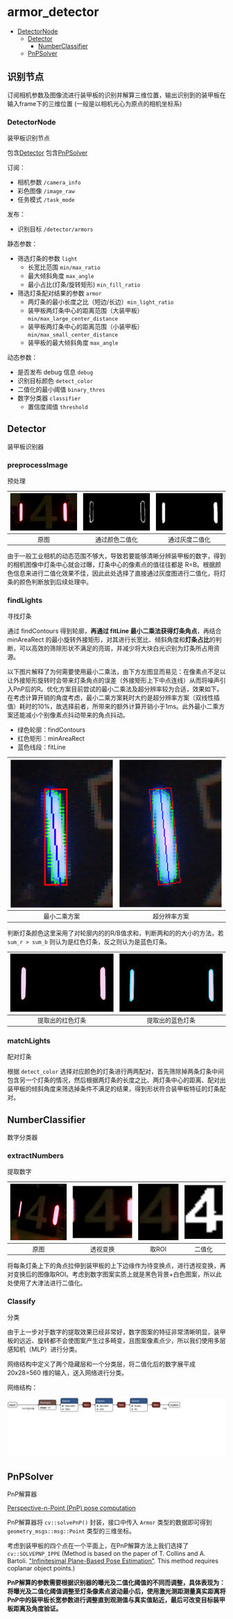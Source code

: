 # armor_detector

- [DetectorNode](#basedetectornode)
  - [Detector](#detector)
    - [NumberClassifier](#numberclassifier)
  - [PnPSolver](#pnpsolver)

## 识别节点

订阅相机参数及图像流进行装甲板的识别并解算三维位置，输出识别到的装甲板在输入frame下的三维位置 (一般是以相机光心为原点的相机坐标系)

### DetectorNode
装甲板识别节点

包含[Detector](#detector)
包含[PnPSolver](#pnpsolver)

订阅：
- 相机参数 `/camera_info`
- 彩色图像 `/image_raw`
- 任务模式 `/task_mode`

发布：
- 识别目标 `/detector/armors`

静态参数：
- 筛选灯条的参数 `light`
  - 长宽比范围 `min/max_ratio` 
  - 最大倾斜角度 `max_angle`
  - 最小占比(灯条/旋转矩形) `min_fill_ratio`
- 筛选灯条配对结果的参数 `armor`
  - 两灯条的最小长度之比（短边/长边）`min_light_ratio `
  - 装甲板两灯条中心的距离范围（大装甲板）`min/max_large_center_distance`
  - 装甲板两灯条中心的距离范围（小装甲板）`min/max_small_center_distance`
  - 装甲板的最大倾斜角度 `max_angle`

动态参数：
- 是否发布 debug 信息 `debug`
- 识别目标颜色 `detect_color`
- 二值化的最小阈值 `binary_thres`
- 数字分类器 `classifier`
  - 置信度阈值 `threshold`

## Detector
装甲板识别器

### preprocessImage
预处理

| ![](docs/raw.png) | ![](docs/hsv_bin.png) | ![](docs/gray_bin.png) |
| :---------------: | :-------------------: | :--------------------: |
|       原图        |    通过颜色二值化     |     通过灰度二值化     |

由于一般工业相机的动态范围不够大，导致若要能够清晰分辨装甲板的数字，得到的相机图像中灯条中心就会过曝，灯条中心的像素点的值往往都是 R=B。根据颜色信息来进行二值化效果不佳，因此此处选择了直接通过灰度图进行二值化，将灯条的颜色判断放到后续处理中。

### findLights
寻找灯条

通过 findContours 得到轮廓，**再通过 fitLine 最小二乘法获得灯条角点**，再结合 minAreaRect 的最小旋转外接矩形，对其进行长宽比、倾斜角度和**灯条占比**的判断，可以高效的筛除形状不满足的亮斑，并减少将大块白光识别为灯条所占用资源。

以下图片解释了为何需要使用最小二乘法，由下方左图显而易见：在像素点不足以让外接矩形旋转时会带来灯条角点的误差（外接矩形上下中点连线）从而将噪声引入PnP后的R。优化方案目前尝试的最小二乘法及超分辨率较为合适，效果如下。在考虑计算开销的角度考虑，最小二乘方案耗时大约是超分辨率方案（双线性插值）耗时的10%，故选择前者，所带来的额外计算开销小于1ms。此外最小二乘方案还能减小个别像素点抖动带来的角点抖动。

- 绿色轮廓：findContours
- 红色矩形：minAreaRect
- 蓝色线段：fitLine

| ![](docs/light_minAreaRect.png) | ![](docs/light_super-resolution.png) |
| :-----------------------------: | :----------------------------------: |
|          最小二乘方案           |             超分辨率方案             |

判断灯条颜色这里采用了对轮廓内的的R/B值求和，判断两和的的大小的方法，若 `sum_r > sum_b` 则认为是红色灯条，反之则认为是蓝色灯条。

| ![](docs/red.png) | ![](docs/blue.png) |
| :---------------: | :----------------: |
| 提取出的红色灯条  |  提取出的蓝色灯条  |

### matchLights
配对灯条

根据 `detect_color` 选择对应颜色的灯条进行两两配对，首先筛除掉两条灯条中间包含另一个灯条的情况，然后根据两灯条的长度之比、两灯条中心的距离、配对出装甲板的倾斜角度来筛选掉条件不满足的结果，得到形状符合装甲板特征的灯条配对。

## NumberClassifier
数字分类器

### extractNumbers
提取数字

| ![](docs/num_raw.png) | ![](docs/num_warp.png) | ![](docs/num_roi.png) | ![](docs/num_bin.png) |
| :-------------------: | :--------------------: | :-------------------: | :-------------------: |
|         原图          |        透视变换        |         取ROI         |        二值化         |

将每条灯条上下的角点拉伸到装甲板的上下边缘作为待变换点，进行透视变换，再对变换后的图像取ROI。考虑到数字图案实质上就是黑色背景+白色图案，所以此处使用了大津法进行二值化。

### Classify
分类

由于上一步对于数字的提取效果已经非常好，数字图案的特征非常清晰明显，装甲板的远近、旋转都不会使图案产生过多畸变，且图案像素点少，所以我们使用多层感知机（MLP）进行分类。

网络结构中定义了两个隐藏层和一个分类层，将二值化后的数字展平成 20x28=560 维的输入，送入网络进行分类。

网络结构：

![](docs/model.svg)

<!-- 效果图： -->

<!-- ![](docs/result.png) -->

## PnPSolver
PnP解算器

[Perspective-n-Point (PnP) pose computation](https://docs.opencv.org/4.x/d5/d1f/calib3d_solvePnP.html)

PnP解算器将 `cv::solvePnP()` 封装，接口中传入 `Armor` 类型的数据即可得到 `geometry_msgs::msg::Point` 类型的三维坐标。

考虑到装甲板的四个点在一个平面上，在PnP解算方法上我们选择了 `cv::SOLVEPNP_IPPE` (Method is based on the paper of T. Collins and A. Bartoli. ["Infinitesimal Plane-Based Pose Estimation"](https://link.springer.com/article/10.1007/s11263-014-0725-5). This method requires coplanar object points.)

**PnP解算的参数需要根据识别器的曝光及二值化阈值的不同而调整，具体表现为：将曝光及二值化阈值调整至灯条像素点波动最小后，使用激光测距测量真实距离将PnP中的装甲板长宽参数进行调整直到观测值与真实值贴近，最后可改变目标装甲板距离及角度验证。**

